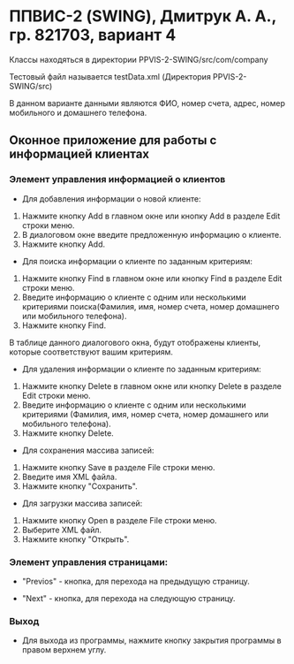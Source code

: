 # ППВИС-2 (SWING), Дмитрук А. А., гр. 821703, вариант 4

Классы находяться в директории PPVIS-2-SWING/src/com/company

Тестовый файл называется testData.xml (Директория PPVIS-2-SWING/src)

В данном варианте данными являются ФИО, номер счета, адрес, номер мобильного и домашнего телефона. 

## Оконное приложение для работы с информацией клиентах

### Элемент управления информацией о клиентов
+ Для добавления информации о новой клиенте:

1. Нажмите кнопку Add в главном окне или кнопку Add в разделе Edit строки меню.
2. В диалоговом окне введите предложенную информацию о клиенте.
2. Нажмите кнопку Add.

 + Для поиска информации о клиенте по заданным критериям:

1. Нажмите кнопку Find в главном окне или кнопку Find в разделе Edit строки меню.
3. Введите информацию о клиенте с одним или несколькими критериями поиска(Фамилия, имя, номер счета, номер домашнего или мобильного телефона).
4. Нажмите кнопку Find.

В таблице данного диалогового окна, будут отображены клиенты, которые соответствуют вашим критериям.

+ Для удаления информации о клиенте по заданным критериям:

1. Нажмите кнопку Delete в главном окне или кнопку Delete в разделе Edit строки меню.
3. Введите информацию о клиенте с одним или несколькими критериями (Фамилия, имя, номер счета, номер домашнего или мобильного телефона).
4. Нажмите кнопку Delete.

+ Для сохранения массива записей:

1. Нажмите кнопку Save в разделе File строки меню.
2. Введите имя XML файла.
3. Нажмите кнопку "Сохранить".

+ Для загрузки массива записей:

1. Нажмите кнопку Open в разделе File строки меню.
2. Выберите XML файл.
3. Нажмите кнопку "Открыть".

### Элемент управления страницами:

- "Previos" - кнопка, для перехода на предыдущую страницу.

- "Next" - кнопка, для перехода на следующую страницу.

### Выход
- Для выхода из программы, нажмите кнопку закрытия программы в правом верхнем углу.
